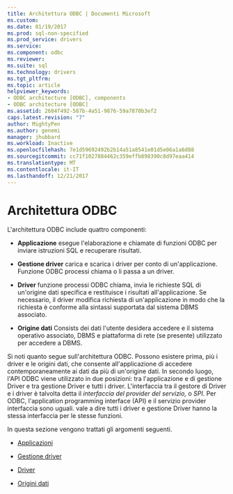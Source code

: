 ```yaml
---
title: Architettura ODBC | Documenti Microsoft
ms.custom: 
ms.date: 01/19/2017
ms.prod: sql-non-specified
ms.prod_service: drivers
ms.service: 
ms.component: odbc
ms.reviewer: 
ms.suite: sql
ms.technology: drivers
ms.tgt_pltfrm: 
ms.topic: article
helpviewer_keywords:
- ODBC architecture [ODBC], components
- ODBC architecture [ODBC]
ms.assetid: 2604f492-587b-4a51-9876-59a7870b3ef2
caps.latest.revision: "7"
author: MightyPen
ms.author: genemi
manager: jhubbard
ms.workload: Inactive
ms.openlocfilehash: 7e1d59692492b2b14a51a8541e01d5e06a1a6d88
ms.sourcegitcommit: cc71f1027884462c359effb898390c8d97eaa414
ms.translationtype: MT
ms.contentlocale: it-IT
ms.lasthandoff: 12/21/2017
---
```

# <a name="odbc-architecture"></a>Architettura ODBC
L'architettura ODBC include quattro componenti:  
  
-   **Applicazione** esegue l'elaborazione e chiamate di funzioni ODBC per inviare istruzioni SQL e recuperare risultati.  
  
-   **Gestione driver** carica e scarica i driver per conto di un'applicazione. Funzione ODBC processi chiama o li passa a un driver.  
  
-   **Driver** funzione processi ODBC chiama, invia le richieste SQL di un'origine dati specifica e restituisce i risultati all'applicazione. Se necessario, il driver modifica richiesta di un'applicazione in modo che la richiesta è conforme alla sintassi supportata dal sistema DBMS associato.  
  
-   **Origine dati** Consists dei dati l'utente desidera accedere e il sistema operativo associato, DBMS e piattaforma di rete (se presente) utilizzato per accedere a DBMS.  
  
 Si noti quanto segue sull'architettura ODBC. Possono esistere prima, più i driver e le origini dati, che consente all'applicazione di accedere contemporaneamente ai dati da più di un'origine dati. In secondo luogo, l'API ODBC viene utilizzato in due posizioni: tra l'applicazione e di gestione Driver e tra gestione Driver e tutti i driver. L'interfaccia tra il gestore di Driver e i driver è talvolta detta il *interfaccia del provider del servizio,* o *SPI*. Per ODBC, l'application programming interface (API) e il servizio provider interfaccia sono uguali. vale a dire tutti i driver e gestione Driver hanno la stessa interfaccia per le stesse funzioni.  
  
 In questa sezione vengono trattati gli argomenti seguenti.  
  
-   [Applicazioni](../../odbc/reference/applications.md)  
  
-   [Gestione driver](../../odbc/reference/the-driver-manager.md)  
  
-   [Driver](../../odbc/reference/drivers.md)  
  
-   [Origini dati](../../odbc/reference/data-sources.md)
